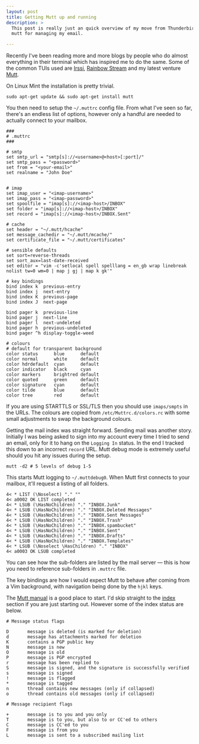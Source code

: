 ```yaml
---
layout: post
title: Getting Mutt up and running
description: >
  This post is really just an quick overview of my move from Thunderbird to
  mutt for managing my email.

---
```


Recently I've been reading more and more blogs by people who do almost
everything in their terminal which has inspired me to do the same. Some of the
common TUIs used are [Irssi](https://irssi.org/), [Rainbow
Stream](http://www.rainbowstream.org/) and my latest venture
[Mutt](http://www.mutt.org/).

On Linux Mint the installation is pretty trivial.

```
sudo apt-get update && sudo apt-get install mutt
```

You then need to setup the `~/.muttrc` config file. From what I've seen so
far, there's an endless list of options, however only a handful are needed to
actually connect to your mailbox.

```
###
# .muttrc
###

# smtp
set smtp_url = "smtp[s]://<username>@<host>[:port]/"
set smtp_pass = "<password>"
set from = "<your-email>"
set realname = "John Doe"


# imap
set imap_user = "<imap-username>"
set imap_pass = "<imap-password>"
set spoolfile = "imap[s]://<imap-host>/INBOX"
set folder = "imap[s]://<imap-host>/INBOX"
set record = "imap[s]://<imap-host>/INBOX.Sent"

# cache
set header = "~/.mutt/hcache"
set message_cachedir = "~/.mutt/mcache/"
set certificate_file = "~/.mutt/certificates"

# sensible defaults
set sort=reverse-threads
set sort_aux=last-date-received
set editor = "vim -c'setlocal spell spelllang = en_gb wrap linebreak nolist tw=0 wm=0 | map j gj | map k gk'"

# key bindings
bind index k  previous-entry
bind index j  next-entry
bind index K  previous-page
bind index J  next-page

bind pager k  previous-line
bind pager j  next-line
bind pager l  next-undeleted
bind pager h  previous-undeleted
bind pager ^h display-toggle-weed

# colours
# default for transparent background
color status      blue      default
color normal      white     default
color hdrdefault  cyan      default
color indicator   black     cyan
color markers     brightred default
color quoted      green     default
color signature   cyan      default
color tilde       blue      default
color tree        red       default
```

If you are using STARTTLS or SSL/TLS then you should use `imaps/smpts` in the
URLs. The colours are copied from `/etc/Muttrc.d/colors.rc` with some small
adjustments to swap the background colours.

Getting the mail index was straight forward. Sending mail was another story.
Initially I was being asked to sign into my account every time I tried to send
an email, only for it to hang on the `Logging In` status. In the end I tracked
this down to an incorrect `record` URL. Mutt debug mode is extremely useful
should you hit any issues during the setup.

```
mutt -d2 # 5 levels of debug 1-5
```

This starts Mutt logging to `~/.muttdebug0`. When Mutt first connects to your
mailbox, it'll request a listing of all folders.

```
4< * LIST (\Noselect) "." ""
4< a0002 OK LIST completed
4< * LSUB (\HasNoChildren) "." "INBOX.Junk"
4< * LSUB (\HasNoChildren) "." "INBOX.Deleted Messages"
4< * LSUB (\HasNoChildren) "." "INBOX.Sent Messages"
4< * LSUB (\HasNoChildren) "." "INBOX.Trash"
4< * LSUB (\HasNoChildren) "." "INBOX.spambucket"
4< * LSUB (\HasNoChildren) "." "INBOX.Sent"
4< * LSUB (\HasNoChildren) "." "INBOX.Drafts"
4< * LSUB (\HasNoChildren) "." "INBOX.Templates"
4< * LSUB (\Noselect \HasChildren) "." "INBOX"
4< a0003 OK LSUB completed
```

You can see how the sub-folders are listed by the mail server &mdash; this is
how you need to reference sub-folders in `.muttrc` file.

The key bindings are how I would expect Mutt to behave after coming from a Vim
background, with navigation being done by the `hjkl` keys.

The [Mutt manual](http://www.mutt.org/doc/manual/) is a good place to start.
I'd skip straight to the [index](http://www.mutt.org/doc/manual/#intro-index)
section if you are just starting out. However some of the index status are
below.

```
# Message status flags

D       message is deleted (is marked for deletion)
d       message has attachments marked for deletion
K       contains a PGP public key
N       message is new
O       message is old
P       message is PGP encrypted
r       message has been replied to
S       message is signed, and the signature is successfully verified
s       message is signed
!       message is flagged
*       message is tagged
n       thread contains new messages (only if collapsed)
o       thread contains old messages (only if collapsed)

# Message recipient flags

+       message is to you and you only
T       message is to you, but also to or CC'ed to others
C       message is CC'ed to you
F       message is from you
L       message is sent to a subscribed mailing list
```

